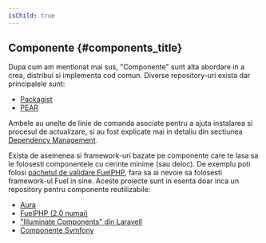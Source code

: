 ```yaml
---
isChild: true
---
```


## Componente {#components_title}

Dupa cum am mentionat mai sus, "Componente" sunt alta abordare in a crea, distribui si implementa
cod comun. Diverse repository-uri exista dar principalele sunt:

* [Packagist](/#composer_and_packagist)
* [PEAR](/#pear)

Ambele au unelte de linie de comanda asociate pentru a ajuta instalarea si procesul de actualizare,
si au fost explicate mai in detaliu din sectiunea [Dependency Management][dm].

Exista de asemenea si framework-uri bazate pe componente care te lasa sa le folosesti
componentele cu cerinte minime (sau deloc). De exemplu poti folosi [pachetul de validare
FuelPHP][fuelval], fara sa ai nevoie sa folosesti framework-ul Fuel in sine. Aceste
proiecte sunt in esenta doar inca un repository pentru componente reutilizabile:

  [dm]: /#dependency_management
  [fuelval]: https://github.com/fuelphp/validation

* [Aura](http://auraphp.github.com/)
* [FuelPHP (2.0 numai)](https://github.com/fuelphp)
* ["Illuminate Components" din Laravell](https://github.com/illuminate)
* [Componente Symfony](http://symfony.com/doc/current/components/index.html)
